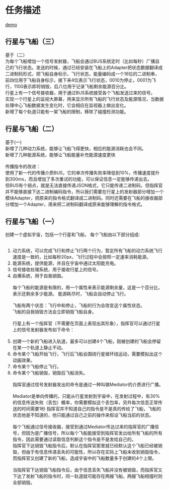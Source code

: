 # 任务描述
[demo](https://kumac.github.io/weather/)
## 行星与飞船（三）
基于（二）<br/>
为每个飞船增加一个信号发射器，飞船会通过BUS系统定时（比如每秒）广播自己的飞行状态。发送的时候，通过已经安装在飞船上的Adapter把状态数据翻译成二进制码形式，把飞船自身标示，飞行状态，能量编码成一个16位的二进制串，前四位用于飞船自身标示，接下来4位表示飞行状态，0010为停止，0001为飞行，1100表示即将销毁，后八位用于记录飞船剩余能源百分比。<br/>
行星上有一个信号接收器，用于通过BUS系统接受各个飞船发送过来的信号。<br/>
实现一个行星上的监视大屏幕，用来显示所有飞船的飞行状态及能源情况，当数据处理中心飞船数据发生变化时，它会相应在监视器上做出变化。<br/>
新增了每个轨道只能有一架飞船的限制，移除了碰撞检测功能。
## 行星与飞船（二）
基于(一)<br/>
新增了几种动力系统，能够让飞船飞得更快，相应的能源消耗也会不同。<br/>
新增了几种能源系统，能够让飞船能量补充能源速度更快<br/><br/>
传播指令的改进：<br/>
使用了新一代的传播介质BUS，它的单次传播失败率降低到10%，传播速度提升到300ms，而且增加了多次重试的功能，可以保证信息一定能够传递出去。<br/>
但BUS有个弱点，就是无法直接传递JSON格式，它只能传递二进制码，但指挥官并不能够直接下达二进制编码指令，所以我们需要在行星上的发射器部分增加一个模块Adapter，把原来的指令格式翻译成二进制码。同时还需要在飞船的接收器部分增加一个Adapter，用来把二进制码翻译成原来能够理解的指令格式。<br/>

## 行星与飞船（一）
创建一个虚拟宇宙，包括一个行星和飞船，
每个飞船由以下部分组成:<br/><br/>
1. 动力系统，可以完成飞行和停止飞行两个行为，暂定所有飞船的动力系统飞行速度是一致的，比如每秒20px，飞行过程中会按照一定速率消耗能源。<br/>
2. 能源系统，提供能源，并且在宇宙中通过太阳能充电。<br/>
3. 信号接收处理系统，用于接收行星上的信号。<br/>
4. 自爆系统，用于自我销毁。<br/><br/>
每个飞船的能源是有限的，用一个属性来表示能源剩余量，这是一个百分比，表示还剩余多少能源。
能源耗尽时，飞船会自动停止飞行。<br/><br/>
飞船有两个状态：飞行中和停止，飞船的行为会改变这个属性状态。<br/>
飞船的自我销毁方法会立即销毁飞船自身。<br/><br/>
行星上有一个指挥官（不需要在页面上表现出其形象），指挥官可以通过行星上的信号发射器发布如下命令：<br/><br/>
1. 创建一个新的飞船进入轨道，最多可以创建4个飞船，刚被创建的飞船会停留在某一个轨道上静止不动。<br/>
2. 命令某个飞船开始飞行，飞行后飞船会围绕行星做环绕运动，需要模拟出这个动画效果。<br/>
3. 命令某个飞船停止飞行。<br/>
4. 命令某个飞船销毁，销毁后飞船消失。<br/><br/>
指挥官通过信号发射器发出的命令是通过一种叫做Mediator的介质进行广播。<br/><br/>
Mediator是单向传播的，只能从行星发射到宇宙中，在发射过程中，有30%的信息传送失败（丢包）概率，你需要模拟这个丢包率，另外每次信息正常传送的时间需要1秒
指挥官并不知道自己的指令是不是真的传给了飞船，飞船的状态他是不知道的，他只能通过自己之前的操作来假设飞船当前的状态。<br/><br/>
每个飞船通过信号接收器，接受到通过Mediator传达过来的指挥官的广播信号，但因为是广播信号，所以每个飞船能接受到指挥官发出给所有飞船的所有指令，因此需要通过读取信息判断这个指令是不是发给自己的。<br/>
指挥官下达销毁飞船指令后，默认在指挥官那里就已经默认这个飞船已经被销毁，但由于有信息传递丢失的可能性，所以存在实际上飞船未收到销毁指令，而指挥官又创建了新的飞船，造成宇宙中的飞船数量多于创建的4个上限。<br/><br/>
当指挥官下达销毁飞船指令后，由于信息丢失飞船并没有被销毁，而指挥官又下达了发射飞船的指令时，同一轨道就可能存在两艘飞船，两艘飞船相撞时则全部销毁。
